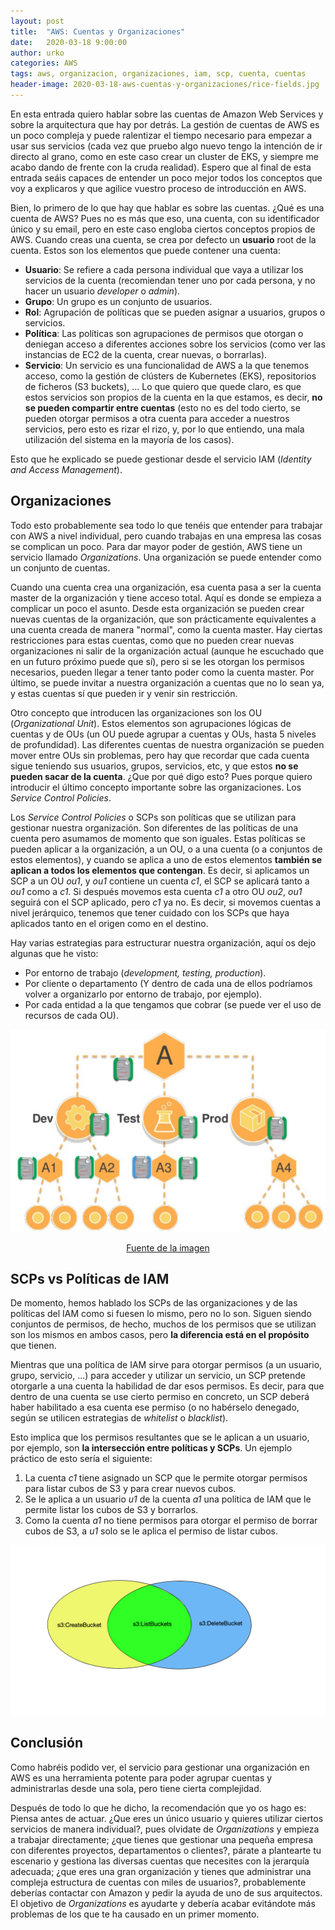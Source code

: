 ```yaml
---
layout: post
title:  "AWS: Cuentas y Organizaciones"
date:   2020-03-18 9:00:00
author: urko
categories: AWS
tags: aws, organizacion, organizaciones, iam, scp, cuenta, cuentas
header-image: 2020-03-18-aws-cuentas-y-organizaciones/rice-fields.jpg
---
```

En esta entrada quiero hablar sobre las cuentas de Amazon Web Services y sobre la arquitectura que hay por detrás. La gestión de cuentas de AWS es un poco compleja y puede ralentizar el tiempo necesario para empezar a usar sus servicios (cada vez que pruebo algo nuevo tengo la intención de ir directo al grano, como en este caso crear un cluster de EKS, y siempre me acabo dando de frente con la cruda realidad). Espero que al final de esta entrada seáis capaces de entender un poco mejor todos los conceptos que voy a explicaros y que agilice vuestro proceso de introducción en AWS.

Bien, lo primero de lo que hay que hablar es sobre las cuentas. ¿Qué es una cuenta de AWS? Pues no es más que eso, una cuenta, con su identificador único y su email, pero en este caso engloba ciertos conceptos propios de AWS. Cuando creas una cuenta, se crea por defecto un **usuario** root de la cuenta. Estos son los elementos que puede contener una cuenta:

* **Usuario**: Se refiere a cada persona individual que vaya a utilizar los servicios de la cuenta (recomiendan tener uno por cada persona, y no hacer un usuario *developer* o *admin*).
* **Grupo**: Un grupo es un conjunto de usuarios.
* **Rol**: Agrupación de políticas que se pueden asignar a usuarios, grupos o servicios.
* **Política**: Las políticas son agrupaciones de permisos que otorgan o deniegan acceso a diferentes acciones sobre los servicios (como ver las instancias de EC2 de la cuenta, crear nuevas, o borrarlas).
* **Servicio**: Un servicio es una funcionalidad de AWS a la que tenemos acceso, como la gestión de clústers de Kubernetes (EKS), repositorios de ficheros (S3 buckets), ... Lo que quiero que quede claro, es que estos servicios son propios de la cuenta en la que estamos, es decir, **no se pueden compartir entre cuentas** (esto no es del todo cierto, se pueden otorgar permisos a otra cuenta para acceder a nuestros servicios, pero esto es rizar el rizo, y, por lo que entiendo, una mala utilización del sistema en la mayoría de los casos).

Esto que he explicado se puede gestionar desde el servicio IAM (*Identity and Access Management*).

## Organizaciones

Todo esto probablemente sea todo lo que tenéis que entender para trabajar con AWS a nivel individual, pero cuando trabajas en una empresa las cosas se complican un poco. Para dar mayor poder de gestión, AWS tiene un servicio llamado *Organizations*. Una organización se puede entender como un conjunto de cuentas.

Cuando una cuenta crea una organización, esa cuenta pasa a ser la cuenta master de la organización y tiene acceso total. Aquí es donde se empieza a complicar un poco el asunto. Desde esta organización se pueden crear nuevas cuentas de la organización, que son prácticamente equivalentes a una cuenta creada de manera "normal", como la cuenta master. Hay ciertas restricciones para estas cuentas, como que no pueden crear nuevas organizaciones ni salir de la organización actual (aunque he escuchado que en un futuro próximo puede que sí), pero si se les otorgan los permisos necesarios, pueden llegar a tener tanto poder como la cuenta master. Por último, se puede invitar a nuestra organización a cuentas que no lo sean ya, y estas cuentas sí que pueden ir y venir sin restricción.

Otro concepto que introducen las organizaciones son los OU (*Organizational Unit*). Estos elementos son agrupaciones lógicas de cuentas y de OUs (un OU puede agrupar a cuentas y OUs, hasta 5 niveles de profundidad). Las diferentes cuentas de nuestra organización se pueden mover entre OUs sin problemas, pero hay que recordar que cada cuenta sigue teniendo sus usuarios, grupos, servicios, etc, y que estos **no se pueden sacar de la cuenta**. ¿Que por qué digo esto? Pues porque quiero introducir el último concepto importante sobre las organizaciones. Los *Service Control Policies*.

Los *Service Control Policies* o SCPs son políticas que se utilizan para gestionar nuestra organización. Son diferentes de las políticas de una cuenta pero asumamos de momento que son iguales. Estas políticas se pueden aplicar a la organización, a un OU, o a una cuenta (o a conjuntos de estos elementos), y cuando se aplica a uno de estos elementos **también se aplican a todos los elementos que contengan**. Es decir, si aplicamos un SCP a un OU *ou1*, y *ou1* contiene un cuenta *c1*, el SCP se aplicará tanto a *ou1* como a *c1*. Si después movemos esta cuenta *c1* a otro OU *ou2*, *ou1* seguirá con el SCP aplicado, pero *c1* ya no. Es decir, si movemos cuentas a nivel jerárquico, tenemos que tener cuidado con los SCPs que haya aplicados tanto en el origen como en el destino.

Hay varias estrategias para estructurar nuestra organización, aquí os dejo algunas que he visto:

* Por entorno de trabajo (*development, testing, production*).
* Por cliente o departamento (Y dentro de cada una de ellos podríamos volver a organizarlo por entorno de trabajo, por ejemplo).
* Por cada entidad a la que tengamos que cobrar (se puede ver el uso de recursos de cada OU).

<p align="center">
    <img src="/assets/images/2020-03-18-aws-cuentas-y-organizaciones/OrganizationHierarchy.png"/>
</p>

<a href="https://es.slideshare.net/AmazonWebServices/wrangling-multiple-aws-accounts-with-aws-organizations-79796025" target="_blank" style="text-align: center; display: block;">Fuente de la imagen</a>

## SCPs vs Políticas de IAM

De momento, hemos hablado los SCPs de las organizaciones y de las políticas del IAM como si fuesen lo mismo, pero no lo son. Siguen siendo conjuntos de permisos, de hecho, muchos de los permisos que se utilizan son los mismos en ambos casos, pero **la diferencia está en el propósito** que tienen.

Mientras que una política de IAM sirve para otorgar permisos (a un usuario, grupo, servicio, ...) para acceder y utilizar un servicio, un SCP pretende otorgarle a una cuenta la habilidad de dar esos permisos. Es decir, para que dentro de una cuenta se use cierto permiso en concreto, un SCP deberá haber habilitado a esa cuenta ese permiso (o no habérselo denegado, según se utilicen estrategias de *whitelist* o *blacklist*).

Esto implica que los permisos resultantes que se le aplican a un usuario, por ejemplo, son **la intersección entre políticas y SCPs**. Un ejemplo práctico de esto sería el siguiente:

1. La cuenta *c1* tiene asignado un SCP que le permite otorgar permisos para listar cubos de S3 y para crear nuevos cubos.
2. Se le aplica a un usuario *u1* de la cuenta *a1* una política de IAM que le permite listar los cubos de S3 y borrarlos.
3. Como la cuenta *a1* no tiene permisos para otorgar el permiso de borrar cubos de S3, a *u1* solo se le aplica el permiso de listar cubos.

<p align="center">
    <img src="/assets/images/2020-03-18-aws-cuentas-y-organizaciones/SCPvsIAM.png">
</p>

## Conclusión

Como habréis podido ver, el servicio para gestionar una organización en AWS es una herramienta potente para poder agrupar cuentas y administrarlas desde una sola, pero tiene cierta complejidad.

Después de todo lo que he dicho, la recomendación que yo os hago es: Piensa antes de actuar. ¿Que eres un único usuario y quieres utilizar ciertos servicios de manera individual?, pues olvidate de *Organizations* y empieza a trabajar directamente; ¿que tienes que gestionar una pequeña empresa con diferentes proyectos, departamentos o clientes?, párate a plantearte tu escenario y gestiona las diversas cuentas que necesites con la jerarquía adecuada; ¿que eres una gran organización y tienes que administrar una compleja estructura de cuentas con miles de usuarios?, probablemente deberías contactar con Amazon y pedir la ayuda de uno de sus arquitectos. El objetivo de *Organizations* es ayudarte y debería acabar evitándote más problemas de los que te ha causado en un primer momento. 
